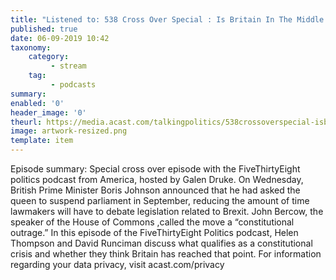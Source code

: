 ```yaml
---
title: "Listened to: 538 Cross Over Special : Is Britain In The Middle Of A Constitutional Crisis?"
published: true
date: 06-09-2019 10:42
taxonomy:
    category:
         - stream
    tag:
         - podcasts
summary:
enabled: '0'
header_image: '0'
theurl: https://media.acast.com/talkingpolitics/538crossoverspecial-isbritaininthemiddleofaconstitutionalcrisis-/media.mp3
image: artwork-resized.png
template: item
---
```

 
Episode summary: Special cross over episode with the FiveThirtyEight politics podcast from America, hosted by Galen Druke. On Wednesday, British Prime Minister Boris Johnson announced that he had asked the queen to suspend parliament in September, reducing the amount of time lawmakers will have to debate legislation related to Brexit. John Bercow, the speaker of the House of Commons ,called the move a “constitutional outrage.” In this episode of the FiveThirtyEight Politics podcast, Helen Thompson and David Runciman discuss what qualifies as a constitutional crisis and whether they think Britain has reached that point. For information regarding your data privacy, visit acast.com/privacy
